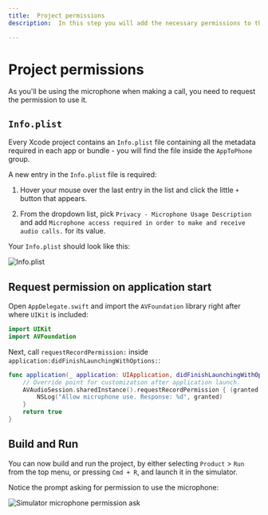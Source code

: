 ```yaml
---
title:  Project permissions
description:  In this step you will add the necessary permissions to the project properties.

---
```


Project permissions
===================

As you'll be using the microphone when making a call, you need to request the permission to use it.

`Info.plist`
------------

Every Xcode project contains an `Info.plist` file containing all the metadata required in each app or bundle  - you will find the file inside the `AppToPhone` group.

A new entry in the `Info.plist` file is required:

1. Hover your mouse over the last entry in the list and click the little `+` button that appears.

2. From the dropdown list, pick `Privacy - Microphone Usage Description` and add `Microphone access required in order to make and receive audio calls.` for its value.

Your `Info.plist` should look like this:

![Info.plist](/images/client-sdk/ios-voice/Xcode-permissions.jpg)

Request permission on application start
---------------------------------------

Open `AppDelegate.swift` and import the `AVFoundation` library right after where `UIKit` is included:

```swift
import UIKit
import AVFoundation
```

Next, call `requestRecordPermission:` inside `application:didFinishLaunchingWithOptions:`:

```swift
func application(_ application: UIApplication, didFinishLaunchingWithOptions launchOptions: [UIApplication.LaunchOptionsKey: Any]?) -> Bool {
    // Override point for customization after application launch.
    AVAudioSession.sharedInstance().requestRecordPermission { (granted:Bool) in
        NSLog("Allow microphone use. Response: %d", granted)
    }
    return true
}
```

Build and Run
-------------

You can now build and run the project, by either selecting `Product` > `Run` from the top menu, or pressing `Cmd + R`, and launch it in the simulator.

Notice the prompt asking for permission to use the microphone:

![Simulator microphone permission ask](/images/client-sdk/ios-voice/Simulator-microphone-permission-ask.jpg)

